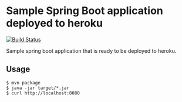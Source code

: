 Sample Spring Boot application deployed to heroku
==========

[![Build Status](https://travis-ci.org/codingricky/sample-spring-boot.png?branch=master)](https://travis-ci.org/codingricky/sample-spring-boot)

Sample spring boot application that is ready to be deployed to heroku.

Usage
-----
```shell
$ mvn package
$ java -jar target/*.jar
$ curl http://localhost:8080
```